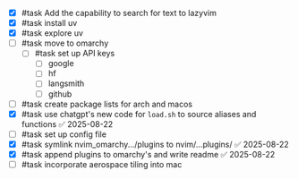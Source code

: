 - [x] #task Add the capability to search for text to lazyvim
- [x] #task install uv
- [x] #task explore uv
- [ ] #task move to omarchy
	- [ ] #task set up API keys
		- [ ] google
		- [ ] hf
		- [ ] langsmith
		- [ ] github
- [ ] #task create package lists for arch and macos
- [x] #task use chatgpt's new code for `load.sh` to source aliases and functions ✅ 2025-08-22
- [ ] #task set up config file
- [x] #task symlink nvim_omarchy.../plugins to nvim/...plugins/ ✅ 2025-08-22
- [x] #task append plugins to omarchy's and write readme ✅ 2025-08-22
- [ ] #task incorporate aerospace tiling into mac
